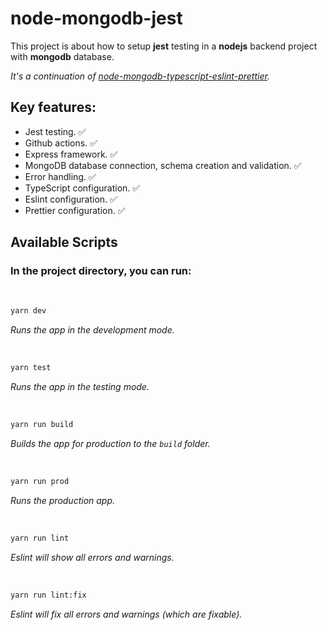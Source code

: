 # node-mongodb-jest

This project is about how to setup **jest** testing in a **nodejs** backend project with **mongodb** database.

_It's a continuation of [node-mongodb-typescript-eslint-prettier](https://github.com/alamariful1727/node-mongodb-typescript-eslint-prettier)._

## Key features:

- Jest testing. ✅
- Github actions. ✅
- Express framework. ✅
- MongoDB database connection, schema creation and validation. ✅
- Error handling. ✅
- TypeScript configuration. ✅
- Eslint configuration. ✅
- Prettier configuration. ✅

## Available Scripts

### In the project directory, you can run:

<br>

```bash
yarn dev
```

_Runs the app in the development mode._

<br>

```bash
yarn test
```

_Runs the app in the testing mode._

<br>

```bash
yarn run build
```

_Builds the app for production to the `build` folder._

<br>

```bash
yarn run prod
```

_Runs the production app._

<br>

```bash
yarn run lint
```

_Eslint will show all errors and warnings._

<br>

```bash
yarn run lint:fix
```

_Eslint will fix all errors and warnings (which are fixable)._

<br>
